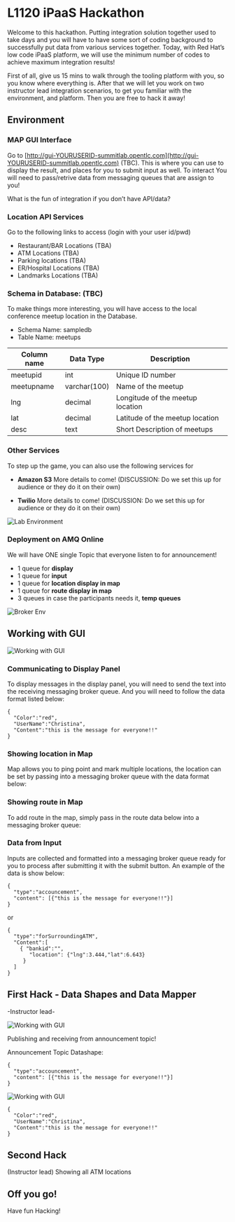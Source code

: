 # L1120 iPaaS Hackathon

Welcome to this hackathon. Putting integration solution together used to take days and you will have to have some sort of coding background to successfully put data from various services together. Today, with Red Hat’s low code iPaaS platform, we will use the minimum number of codes to achieve maximum integration results! 

First of all, give us 15 mins to walk through the tooling platform with you,  so you know where everything is. After that we will let you work on two instructor lead integration scenarios, to get you familiar with the environment, and platform. Then you are free to hack it away! 

## Environment 

### MAP GUI Interface

Go to [http://gui-YOURUSERID-summitlab.opentlc.com](http://gui-YOURUSERID-summitlab.opentlc.com) (TBC). This is where you can use to display the result, and places for you to submit input as well.  To interact You will need to pass/retrive data from messaging queues that are assign to you!

What is the fun of integration if you don’t have API/data? 

### Location API Services

Go to the following links to access  (login with your user id/pwd)

- Restaurant/BAR Locations (TBA)
- ATM Locations (TBA)
- Parking locations (TBA)
- ER/Hospital Locations (TBA)
- Landmarks Locations (TBA)



### Schema in Database: (TBC)
To make things more interesting, you will have access to the local conference meetup location in the Database. 

- Schema Name: sampledb 
- Table Name: meetups

| Column name | Data Type | Description |
|---|---|---|
| meetupid | int | Unique ID number |
| meetupname | varchar(100) | Name of the meetup |
| lng | decimal | Longitude of the meetup location |
| lat | decimal | Latitude of the meetup location |
| desc | text | Short Description of meetups  |


### Other Services

To step up the game, you can also use the following services for 

- **Amazon S3**
More details to come!  (DISCUSSION: Do we set this up for audience or they do it on their own)

- **Twilio**
More details to come!  (DISCUSSION: Do we set this up for audience or they do it on their own)



![Lab Environment](images/labenv.png)


### Deployment on AMQ Online

We will have ONE single Topic that everyone listen to for announcement! 

- 1 queue for __display__
- 1 queue for __input__
- 1 queue for __location display in map__
- 1 queue for __route display in map__
- 3 queues in case the participants needs it, __temp queues__


![Broker Env](images/msgenv.png)

## Working with GUI

![Working with GUI](images/gui.png)

### Communicating to Display Panel 
To display messages in the display panel, you will need to send the text into the receiving messaging broker queue. And you will need to follow the data format listed below: 

```
{
  "Color":"red",
  "UserName":"Christina",
  "Content":"this is the message for everyone!!"
}
```


### Showing location in Map
Map allows you to ping point and mark multiple locations, the location can be set by passing into a messaging broker queue with the data format below:

### Showing route in Map
To add route in the map, simply pass in the route data below into a messaging broker queue:

### Data from Input
Inputs are collected and formatted into a messaging broker queue ready for you to process after submitting it with the submit button. An example of the data is show below:

```
{
  "type":"accouncement",
  "content": [{"this is the message for everyone!!"}]
}
```

or 

```
{
  "type":"forSurroundingATM",
  "Content":[
    { "bankid":"",
	   "location": {"lng":3.444,"lat":6.643}
	 }
  ]
}
```

## First Hack - Data Shapes and Data Mapper
-Instructor lead-

![Working with GUI](images/hack-01-01.png)

Publishing and receiving from announcement topic!

Announcement Topic Datashape: 

```
{
  "type":"accouncement",
  "content": [{"this is the message for everyone!!"}]
}
```


![Working with GUI](images/hack-01-02.png)

```
{
  "Color":"red",
  "UserName":"Christina",
  "Content":"this is the message for everyone!!"
}
```

## Second Hack
(Instructor lead)
Showing all ATM locations



## Off you go! 
Have fun Hacking!
